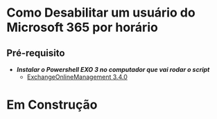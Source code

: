 # Como Desabilitar um usuário do Microsoft 365 por horário

## Pré-requisito 
- ***Instalar o Powershell EXO 3 no computador que vai rodar o script***
   - [ExchangeOnlineManagement 3.4.0](https://www.powershellgallery.com/packages/ExchangeOnlineManagement/3.4.0)


# Em Construção
